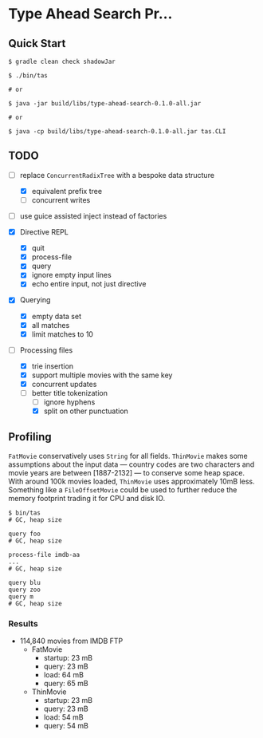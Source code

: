 # Type Ahead Search Pr…

## Quick Start

```shell
$ gradle clean check shadowJar

$ ./bin/tas

# or

$ java -jar build/libs/type-ahead-search-0.1.0-all.jar

# or

$ java -cp build/libs/type-ahead-search-0.1.0-all.jar tas.CLI
```

## TODO

* [ ] replace `ConcurrentRadixTree` with a bespoke data structure
  * [x] equivalent prefix tree
  * [ ] concurrent writes

* [ ] use guice assisted inject instead of factories

* [x] Directive REPL
  * [x] quit
  * [x] process-file
  * [x] query
  * [x] ignore empty input lines
  * [x] echo entire input, not just directive

* [x] Querying
  * [x] empty data set
  * [x] all matches
  * [x] limit matches to 10

* [ ] Processing files
  * [x] trie insertion
  * [x] support multiple movies with the same key
  * [x] concurrent updates
  * [ ] better title tokenization
    * [ ] ignore hyphens
    * [x] split on other punctuation

## Profiling

`FatMovie` conservatively uses `String` for all fields. `ThinMovie` makes some assumptions about the input data — country codes are two characters and movie years are between [1887-2132] — to conserve some heap space. With around 100k movies loaded, `ThinMovie` uses approximately 10mB less. Something like a `FileOffsetMovie` could be used to further reduce the memory footprint trading it for CPU and disk IO.

```
$ bin/tas
# GC, heap size

query foo
# GC, heap size

process-file imdb-aa
...
# GC, heap size

query blu
query zoo
query m
# GC, heap size
```

### Results

* 114,840 movies from IMDB FTP
  * FatMovie
    * startup: 23 mB
    * query: 23 mB
    * load: 64 mB
    * query: 65 mB
  * ThinMovie
    * startup: 23 mB
    * query: 23 mB
    * load: 54 mB
    * query: 54 mB

